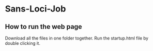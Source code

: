 # Sans-Loci-Job
## How to run the web page
Download all the files in one folder together.
Run the startup.html file by double clicking it.
